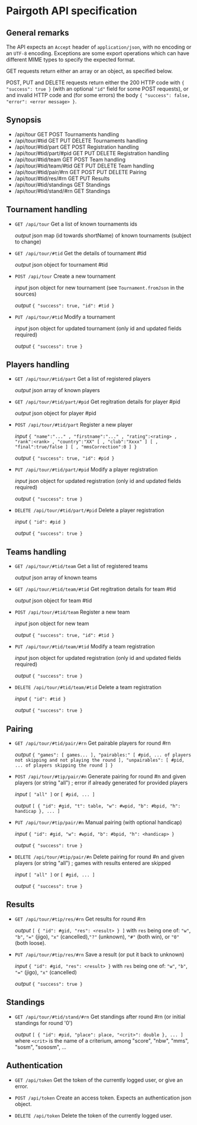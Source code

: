 # Pairgoth API specification

## General remarks

The API expects an `Accept` header of `application/json`, with no encoding or an `UTF-8` encoding. Exceptions are some export operations which can have different MIME types to specify the expected format.

GET requests return either an array or an object, as specified below.

POST, PUT and DELETE requests return either the 200 HTTP code with `{ "success": true }` (with an optional `"id"` field for some POST requests), or and invalid HTTP code and (for some errors) the body `{ "success": false, "error": <error message> }`.

## Synopsis

+ /api/tour                GET POST            Tournaments handling
+ /api/tour/#tid           GET PUT DELETE      Tournaments handling
+ /api/tour/#tid/part      GET POST            Registration handling
+ /api/tour/#tid/part/#pid GET PUT DELETE      Registration handling
+ /api/tour/#tid/team      GET POST            Team handling
+ /api/tour/#tid/team/#tid GET PUT DELETE      Team handling
+ /api/tour/#tid/pair/#rn  GET POST PUT DELETE Pairing
+ /api/tour/#tid/res/#rn   GET PUT             Results
+ /api/tour/#tid/standings GET                 Standings
+ /api/tour/#tid/stand/#rn GET                 Standings

## Tournament handling

+ `GET /api/tour` Get a list of known tournaments ids
    
    *output* json map (id towards shortName) of known tournaments (subject to change)

+ `GET /api/tour/#tid` Get the details of tournament #tid
 
    *output* json object for tournament #tid

+ `POST /api/tour` Create a new tournament
 
    *input* json object for new tournament (see `Tournament.fromJson` in the sources)
 
    *output* `{ "success": true, "id": #tid }`

+ `PUT /api/tour/#tid` Modify a tournament

    *input* json object for updated tournament (only id and updated fields required)
 
    *output* `{ "success": true }`

## Players handling

+ `GET /api/tour/#tid/part` Get a list of registered players
 
    *output* json array of known players

+ `GET /api/tour/#tid/part/#pid` Get regitration details for player #pid

    *output* json object for player #pid

+ `POST /api/tour/#tid/part` Register a new player
 
    *input* `{ "name":"..." , "firstname":"..." , "rating":<rating> , "rank":<rank> , "country":"XX" [ , "club":"Xxxx" ] [ , "final":true/false ] [ , "mmsCorrection":0 ] }`
 
    *output* `{ "success": true, "id": #pid }`

+ `PUT /api/tour/#tid/part/#pid` Modify a player registration
 
    *input* json object for updated registration (only id and updated fields required)
 
    *output* `{ "success": true }`

+ `DELETE /api/tour/#tid/part/#pid` Delete a player registration
 
    *input* `{ "id": #pid }`
    
    *output* `{ "success": true }`

## Teams handling

+ `GET /api/tour/#tid/team` Get a list of registered teams
 
    *output* json array of known teams

+ `GET /api/tour/#tid/team/#tid` Get regitration details for team #tid

    *output* json object for team #tid

+ `POST /api/tour/#tid/team` Register a new team
 
    *input* json object for new team
 
    *output* `{ "success": true, "id": #tid }`

+ `PUT /api/tour/#tid/team/#tid` Modify a team registration
 
    *input* json object for updated registration (only id and updated fields required)
 
    *output* `{ "success": true }`

+ `DELETE /api/tour/#tid/team/#tid` Delete a team registration
 
    *input* `{ "id": #tid }`
    
    *output* `{ "success": true }`


## Pairing

+ `GET /api/tour/#tid/pair/#rn` Get pairable players for round #rn
 
    *output* `{ "games": [ games... ], "pairables:" [ #pid, ... of players not skipping and not playing the round ], "unpairables": [ #pid, ... of players skipping the round ] }`

+ `POST /api/tour/#tip/pair/#n` Generate pairing for round #n and given players (or string "all") ; error if already generated for provided players
 
    *input* `[ "all" ]` or `[ #pid, ... ]`
 
    *output* `[ { "id": #gid, "t": table, "w": #wpid, "b": #bpid, "h": handicap }, ... ]`

+ `PUT /api/tour/#tip/pair/#n` Manual pairing (with optional handicap)
 
    *input* `{ "id": #gid, "w": #wpid, "b": #bpid, "h": <handicap> }`

    *output* `{ "success": true }`

+ `DELETE /api/tour/#tip/pair/#n` Delete pairing for round #n and given players (or string "all") ; games with results entered are skipped
 
    *input* `[ "all" ]` or `[ #gid, ... ]`
 
    *output* `{ "success": true }`

## Results

+ `GET /api/tour/#tip/res/#rn` Get results for round #rn
 
    *output* `[ { "id": #gid, "res": <result> } ]` with `res` being one of: `"w"`, `"b"`, `"="` (jigo), `"x"` (cancelled),`"?"` (unknown), `"#"` (both win), or `"0"` (both loose).
 
+ `PUT /api/tour/#tip/res/#rn` Save a result (or put it back to unknown)
 
    *input* `{ "id": #gid, "res": <result> }` with `res` being one of: `"w"`, `"b"`, `"="` (jigo), `"x"` (cancelled)
 
    *output* `{ "success": true }`

## Standings

+ `GET /api/tour/#tid/stand/#rn` Get standings after round #rn (or initial standings for round '0')
 
    *output* `[ { "id": #pid, "place": place, "<crit>": double }, ... ]`
      where `<crit>` is the name of a criterium, among "score", "nbw", "mms", "sosm", "sososm", ...

## Authentication

+ `GET /api/token` Get the token of the currently logged user, or give an error.

+ `POST /api/token` Create an access token. Expects an authentication json object.

+ `DELETE /api/token` Delete the token of the currently logged user.

